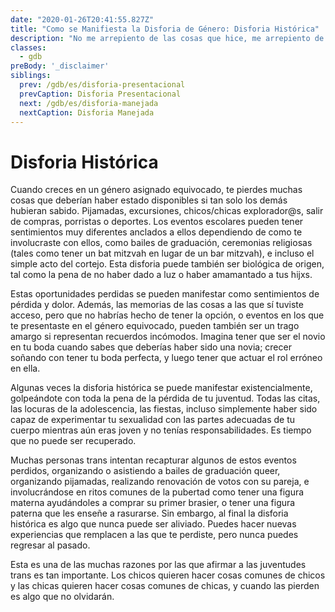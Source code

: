 ```yaml
---
date: "2020-01-26T20:41:55.827Z"
title: "Como se Manifiesta la Disforia de Género: Disforia Histórica"
description: "No me arrepiento de las cosas que hice, me arrepiento de las cosas que no hice cuando tuve la oportunidad."
classes:
  - gdb
preBody: '_disclaimer'
siblings:
  prev: /gdb/es/disforia-presentacional
  prevCaption: Disforia Presentacional
  next: /gdb/es/disforia-manejada
  nextCaption: Disforia Manejada
---
```


# Disforia Histórica

Cuando creces en un género asignado equivocado, te pierdes muchas cosas que deberían haber estado disponibles si tan solo los demás hubieran sabido. Pijamadas, excursiones, chicos/chicas explorador@s, salir de compras, porristas o deportes. Los eventos escolares pueden tener sentimientos muy diferentes anclados a ellos dependiendo de como te involucraste con ellos, como bailes de graduación, ceremonias religiosas (tales como tener un bat mitzvah en lugar de un bar mitzvah), e incluso el simple acto del cortejo. Esta disforia puede también ser biológica de origen, tal como la pena de no haber dado a luz o haber amamantado a tus hijxs.

Estas oportunidades perdidas se pueden manifestar como sentimientos de pérdida y dolor. Además, las memorias de las cosas a las que sí tuviste acceso, pero que no habrías hecho de tener la opción, o eventos en los que te presentaste en el género equivocado, pueden también ser un trago amargo si representan recuerdos incómodos. Imagina tener que ser el novio en tu boda cuando sabes que deberías haber sido una novia; crecer soñando con tener tu boda perfecta, y luego tener que actuar el rol erróneo en ella.

Algunas veces la disforia histórica se puede manifestar existencialmente, golpeándote con toda la pena de la pérdida de tu juventud. Todas las citas, las locuras de la adolescencia, las fiestas, incluso simplemente haber sido capaz de experimentar tu sexualidad con las partes adecuadas de tu cuerpo mientras aún eras joven y no tenías responsabilidades. Es tiempo que no puede ser recuperado.

Muchas personas trans intentan recapturar algunos de estos eventos perdidos, organizando o asistiendo a bailes de graduación queer, organizando pijamadas, realizando renovación de votos con su pareja, e involucrándose en ritos comunes de la pubertad como tener una figura materna ayudándoles a comprar su primer brasier, o tener una figura paterna que les enseñe a rasurarse. Sin embargo, al final la disforia histórica es algo que nunca puede ser aliviado. Puedes hacer nuevas experiencias que remplacen a las que te perdiste, pero nunca puedes regresar al pasado.

Esta es una de las muchas razones por las que afirmar a las juventudes trans es tan importante. Los chicos quieren hacer cosas comunes de chicos y las chicas quieren hacer cosas comunes de chicas, y cuando las pierden es algo que no olvidarán.
